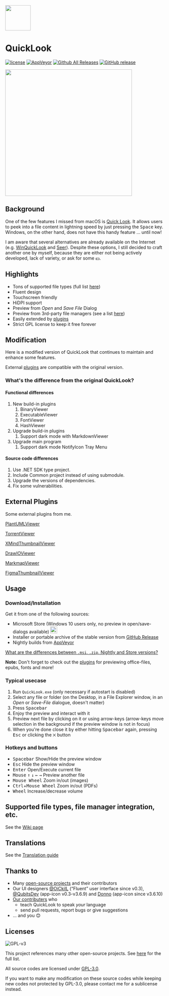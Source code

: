 <img src="https://user-images.githubusercontent.com/1687847/82130498-8c3eac80-97d4-11ea-9e88-372ab9c50295.png" width="80">

# QuickLook

[![license](https://img.shields.io/github/license/QL-Win/QuickLook.svg)](https://www.gnu.org/licenses/gpl-3.0.en.html)
[![AppVeyor](https://img.shields.io/appveyor/ci/xupefei/QuickLook.svg)](https://ci.appveyor.com/project/xupefei/QuickLook)
[![Github All Releases](https://img.shields.io/github/downloads/QL-Win/QuickLook/total.svg)](https://github.com/QL-Win/QuickLook/releases)
[![GitHub release](https://img.shields.io/github/release/QL-Win/QuickLook.svg)](https://github.com/QL-Win/QuickLook/releases/latest)

<img src="https://user-images.githubusercontent.com/1687847/64730506-2a60d100-d4e8-11e9-95a6-f13dbd869b2a.jpeg" width="400">

## Background
One of the few features I missed from macOS is [Quick Look](https://en.wikipedia.org/wiki/Quick_Look). It allows users to peek into a file content in lightning speed by just pressing the <kbd>Space</kbd> key. Windows, on the other hand, does not have this handy feature ... until now!

I am aware that several alternatives are already available on the Internet (e.g. [WinQuickLook](https://github.com/shibayan/WinQuickLook) and [Seer](https://github.com/ccseer/Seer)). Despite these options, I still decided to craft another one by myself, because they are either not being actively developed, lack of variety, or ask for some :dollar:.

## Highlights

 - Tons of supported file types (full list [here](https://github.com/QL-Win/QuickLook/wiki/Supported-File-Types))
 - Fluent design
 - Touchscreen friendly
 - HiDPI support
 - Preview from *Open* and *Save File* Dialog
 - Preview from 3rd-party file managers (see a list [here](https://github.com/QL-Win/QuickLook/wiki/File-Managers))
 - Easily extended by [plugins](https://github.com/QL-Win/QuickLook/wiki/Available-Plugins)
 - Strict GPL license to keep it free forever

## Modification

Here is a modified version of QuickLook that continues to maintain and enhance some features.

External [plugins](https://github.com/QL-Win/QuickLook/wiki/Available-Plugins) are compatible with the original version.

### What's the difference from the original QuickLook?

#### Functional differences

1. New build-in plugins
   1. BinaryViewer
   2. ExecutableViewer
   3. FontViewer
   4. HashViewer
2. Upgrade build-in plugins
   1. Support dark mode with MarkdownViewer
3. Upgrade main program
   1. Support dark mode NotifyIcon Tray Menu

#### Source code differences

1. Use .NET SDK type project.
2. Include Common project instead of using submodule.
3. Upgrade the versions of dependencies.
4. Fix some vulnerabilities.

## External Plugins

Some external plugins from me.

[PlantUMLViewer](https://github.com/emako/QuickLook.Plugin.PlantUMLViewer)

[TorrentViewer](https://github.com/emako/QuickLook.Plugin.TorrentViewer)

[XMindThumbnailViewer](https://github.com/emako/QuickLook.Plugin.XMindThumbnailViewer)

[DrawIOViewer](https://github.com/emako/QuickLook.Plugin.DrawIOViewer)

[MarkmapViewer](https://github.com/emako/QuickLook.Plugin.MarkmapViewer)

[FigmaThumbnailViewer](https://github.com/emako/QuickLook.Plugin.FigmaThumbnailViewer)

## Usage

### Download/Installation

Get it from one of the following sources:

  * Microsoft Store (Windows 10 users only, no preview in open/save-dialogs available) <a href="https://www.microsoft.com/store/apps/9nv4bs3l1h4s?ocid=badge" target="_blank"><img src="https://developer.microsoft.com/store/badges/images/English_get_L.png" height="22px" alt="Store Link" /></a> 
  * Installer or portable archive of the stable version from [GitHub Release](https://github.com/QL-Win/QuickLook/releases) 
  * Nightly builds from [AppVeyor](https://ci.appveyor.com/project/xupefei/quicklook/build/artifacts)

[What are the differences between `.msi`, `.zip`, Nightly and Store versions?](https://github.com/QL-Win/QuickLook/wiki/Differences-Between-Distributions)

**Note:** Don't forget to check out the [plugins](https://github.com/QL-Win/QuickLook/wiki/Available-Plugins) for previewing office-files, epubs, fonts and more!


### Typical usecase

1. Run `QuickLook.exe` (only necessary if autostart is disabled)
1. Select any file or folder (on the Desktop, in a File Explorer window, in an *Open* or *Save-File* dialogue, doesn't matter)
1. Press <kbd>Spacebar</kbd>
1. Enjoy the preview and interact with it
1. Preview next file by clicking on it or using arrow-keys (arrow-keys move selection in the background if the preview window is not in focus)
1. When you're done close it by either hitting <kbd>Spacebar</kbd> again, pressing <kbd>Esc</kbd> or clicking the `⨉` button

### Hotkeys and buttons

 - <kbd>Spacebar</kbd> Show/Hide the preview window
 - <kbd>Esc</kbd> Hide the preview window
 - <kbd>Enter</kbd> Open/Execute current file
 - <kbd>Mouse</kbd> <kbd>↑</kbd> <kbd>↓</kbd> <kbd>←</kbd> <kbd>→</kbd> Preview another file
 - <kbd>Mouse Wheel</kbd> Zoom in/out (images)
 - <kbd>Ctrl</kbd>+<kbd>Mouse Wheel</kbd> Zoom in/out (PDFs)
 - <kbd>Wheel</kbd> Increase/decrease volume

## Supported file types, file manager integration, etc.

See the [Wiki page](https://github.com/QL-Win/QuickLook/wiki)

## Translations

See the [Translation guide](https://github.com/QL-Win/QuickLook/wiki/Translations)

## Thanks to

 - Many [open-source projects](https://github.com/QL-Win/QuickLook/wiki/On-the-Shoulders-of-Giants) and their contributors
 - Our UI designers [@OiCkilL](https://twitter.com/OiCkilL) (“Fluent” user interface since v0.3), [@QubitsDev](https://twitter.com/qubitsdev) (app-icon v0.3-v3.6.9) and [Donno](https://github.com/Donnnno) (app-icon since v3.6.10)
 - [Our contributers](https://github.com/QL-Win/QuickLook/graphs/contributors) who
     - teach QuickLook to speak *your* language
     - send pull requests, report bugs or give suggestions
 - ... and you 😊

## Licenses

![GPL-v3](https://www.gnu.org/graphics/gplv3-127x51.png)

This project references many other open-source projects. See [here](https://github.com/QL-Win/QuickLook/wiki/On-the-Shoulders-of-Giants) for the full list.

All source codes are licensed under [GPL-3.0](https://opensource.org/licenses/GPL-3.0).

If you want to make any modification on these source codes while keeping new codes not protected by GPL-3.0, please contact me for a sublicense instead.
